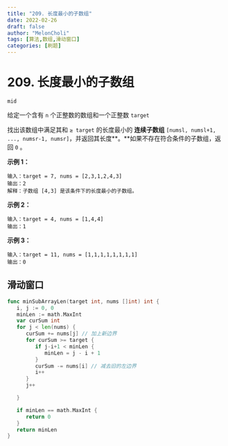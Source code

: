 ```yaml
---
title: "209. 长度最小的子数组"
date: 2022-02-26
draft: false
author: "MelonCholi"
tags: [算法,数组,滑动窗口]
categories: [刷题]
---
```


# 209. 长度最小的子数组

`mid`

给定一个含有 `n` 个正整数的数组和一个正整数 `target` 

找出该数组中满足其和 `≥ target` 的长度最小的 **连续子数组** `[numsl, numsl+1, ..., numsr-1, numsr]`，并返回其长度**。**如果不存在符合条件的子数组，返回 `0` 。

**示例 1：**

```
输入：target = 7, nums = [2,3,1,2,4,3]
输出：2
解释：子数组 [4,3] 是该条件下的长度最小的子数组。
```

**示例 2：**

```
输入：target = 4, nums = [1,4,4]
输出：1
```

**示例 3：**

```
输入：target = 11, nums = [1,1,1,1,1,1,1,1]
输出：0
```

## 滑动窗口	

```go
func minSubArrayLen(target int, nums []int) int {
   i, j := 0, 0
   minLen := math.MaxInt
   var curSum int
   for j < len(nums) {
      curSum += nums[j] // 加上新边界
      for curSum >= target {
         if j-i+1 < minLen {
            minLen = j - i + 1
         }
         curSum -= nums[i] // 减去旧的左边界
         i++
      }
      j++

   }

   if minLen == math.MaxInt {
      return 0
   }
   return minLen
}
```
